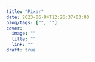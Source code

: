 ```yaml
---
title: "Pixar"
date: 2023-06-04T12:26:37+03:00
blog/tags: ["", ""]
cover: 
  image: ""
  title: ""
  link: ""
draft: true
---
```

